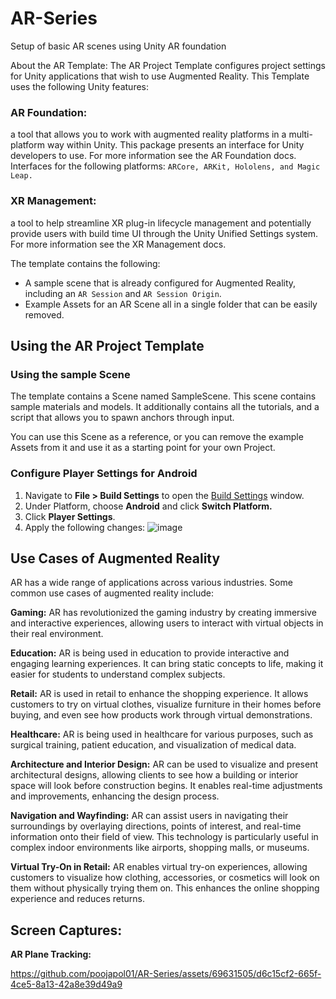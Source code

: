 # AR-Series
Setup of basic AR scenes using Unity AR foundation

About the AR Template: The AR Project Template configures project settings for Unity applications that wish to use Augmented Reality.
This Template uses the following Unity features:

### AR Foundation: 
a tool that allows you to work with augmented reality platforms in a multi-platform way within Unity. This package presents an interface for Unity developers to use. For more information see the AR Foundation docs.
Interfaces for the following platforms: `ARCore, ARKit, Hololens, and Magic Leap.`

### XR Management: 
a tool to help streamline XR plug-in lifecycle management and potentially provide users with build time UI through the Unity Unified Settings system. For more information see the XR Management docs.

The template contains the following:

- A sample scene that is already configured for Augmented Reality, including an `AR Session` and `AR Session Origin`.
- Example Assets for an AR Scene all in a single folder that can be easily removed.


## Using the AR Project Template
### Using the sample Scene
The template contains a Scene named SampleScene. This scene contains sample materials and models. It additionally contains all the tutorials, and a script that allows you to spawn anchors through input.

You can use this Scene as a reference, or you can remove the example Assets from it and use it as a starting point for your own Project.


### Configure Player Settings for Android

1. Navigate to **File > Build Settings** to open the [Build Settings](https://docs.unity3d.com/Manual/BuildSettings.html) window.
2. Under Platform, choose **Android** and click **Switch Platform.**
3. Click **Player Settings**.
4. Apply the following changes:
![image](https://github.com/poojapol01/AR-Series/assets/69631505/91ac00da-5c77-4260-936e-23b508d45870)


## Use Cases of Augmented Reality
AR has a wide range of applications across various industries. Some common use cases of augmented reality include:

**Gaming:** AR has revolutionized the gaming industry by creating immersive and interactive experiences, allowing users to interact with virtual objects in their real environment.

**Education:** AR is being used in education to provide interactive and engaging learning experiences. It can bring static concepts to life, making it easier for students to understand complex subjects.

**Retail:** AR is used in retail to enhance the shopping experience. It allows customers to try on virtual clothes, visualize furniture in their homes before buying, and even see how products work through virtual demonstrations.

**Healthcare:** AR is being used in healthcare for various purposes, such as surgical training, patient education, and visualization of medical data.

**Architecture and Interior Design:** AR can be used to visualize and present architectural designs, allowing clients to see how a building or interior space will look before construction begins. It enables real-time adjustments and improvements, enhancing the design process.

**Navigation and Wayfinding:** AR can assist users in navigating their surroundings by overlaying directions, points of interest, and real-time information onto their field of view. This technology is particularly useful in complex indoor environments like airports, shopping malls, or museums.

**Virtual Try-On in Retail:** AR enables virtual try-on experiences, allowing customers to visualize how clothing, accessories, or cosmetics will look on them without physically trying them on. This enhances the online shopping experience and reduces returns.


## Screen Captures:
**AR Plane Tracking:**

https://github.com/poojapol01/AR-Series/assets/69631505/d6c15cf2-665f-4ce5-8a13-42a8e39d49a9

